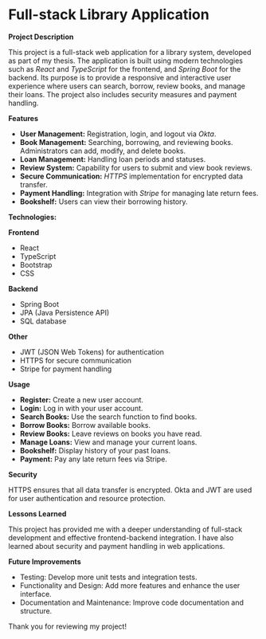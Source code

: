 # Full-stack Library Application

**Project Description**

This project is a full-stack web application for a library system, developed as part of my thesis. The application is built using modern technologies such as *React* and *TypeScript* for the frontend, and *Spring Boot* for the backend. Its purpose is to provide a responsive and interactive user experience where users can search, borrow, review books, and manage their loans. The project also includes security measures and payment handling.

**Features**

-	**User Management:** Registration, login, and logout via *Okta*.
-	**Book Management:** Searching, borrowing, and reviewing books. Administrators can add, modify, and delete books.
-	**Loan Management:** Handling loan periods and statuses.
-	**Review System:** Capability for users to submit and view book reviews.
-	**Secure Communication:** *HTTPS* implementation for encrypted data transfer.
-	**Payment Handling:** Integration with *Stripe* for managing late return fees.
-	**Bookshelf:** Users can view their borrowing history.

**Technologies:**

**Frontend**

-	React
-	TypeScript
-	Bootstrap
-	CSS

**Backend**

-	Spring Boot
-	JPA (Java Persistence API)
-	SQL database

**Other**

-	JWT (JSON Web Tokens) for authentication
-	HTTPS for secure communication
-	Stripe for payment handling

**Usage**

-	**Register:** Create a new user account.
-	**Login:** Log in with your user account.
-	**Search Books:** Use the search function to find books.
-	**Borrow Books:** Borrow available books.
-	**Review Books:** Leave reviews on books you have read.
-	**Manage Loans:** View and manage your current loans.
-	**Bookshelf:** Display history of your past loans.
-	**Payment:** Pay any late return fees via Stripe.

**Security**

HTTPS ensures that all data transfer is encrypted. Okta and JWT are used for user authentication and resource protection.

**Lessons Learned**

This project has provided me with a deeper understanding of full-stack development and effective frontend-backend integration. I have also learned about security and payment handling in web applications.

**Future Improvements**

-	Testing: Develop more unit tests and integration tests.
-	Functionality and Design: Add more features and enhance the user interface.
-	Documentation and Maintenance: Improve code documentation and structure.

Thank you for reviewing my project!


